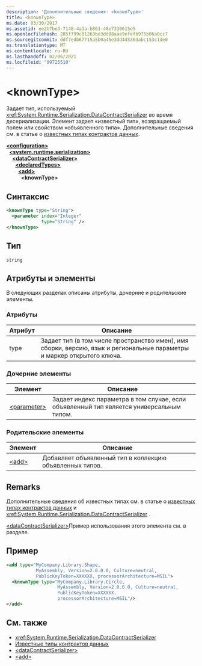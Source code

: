 ```yaml
---
description: 'Дополнительные сведения: <knownType>'
title: <knownType>
ms.date: 03/30/2017
ms.assetid: ee2b7be3-7148-4a3a-b861-48e7330615e5
ms.openlocfilehash: 205f799c81263be3dd08aae9efefb975b06a0cc7
ms.sourcegitcommit: ddf7edb67715a5b9a45e3dd44536dabc153c1de0
ms.translationtype: MT
ms.contentlocale: ru-RU
ms.lasthandoff: 02/06/2021
ms.locfileid: "99725510"
---
```

# \<knownType>

Задает тип, используемый <xref:System.Runtime.Serialization.DataContractSerializer> во время десериализации. Элемент задает «известный тип», возвращаемый полем или свойством «объявленного типа». Дополнительные сведения см. в статье о [известных типах контрактов данных](../../../wcf/feature-details/data-contract-known-types.md).  
  
[**\<configuration>**](../configuration-element.md)\
&nbsp;&nbsp;[**\<system.runtime.serialization>**](system-runtime-serialization.md)\
&nbsp;&nbsp;&nbsp;&nbsp;[**\<dataContractSerializer>**](datacontractserializer.md)\
&nbsp;&nbsp;&nbsp;&nbsp;&nbsp;&nbsp;[**\<declaredTypes>**](declaredtypes.md)\
&nbsp;&nbsp;&nbsp;&nbsp;&nbsp;&nbsp;&nbsp;&nbsp;[**\<add>**](add-of-declaredtypes-element.md)\
&nbsp;&nbsp;&nbsp;&nbsp;&nbsp;&nbsp;&nbsp;&nbsp;&nbsp;&nbsp;**\<knownType>**  
  
## <a name="syntax"></a>Синтаксис  
  
```xml  
<knownType type="String">
  <parameter index="Integer"
             type="String" />
</knownType>
```  
  
## <a name="type"></a>Тип  

 `string`  
  
## <a name="attributes-and-elements"></a>Атрибуты и элементы  

 В следующих разделах описаны атрибуты, дочерние и родительские элементы.  
  
### <a name="attributes"></a>Атрибуты  
  
|Атрибут|Описание|  
|---------------|-----------------|  
|type|Задает тип (в том числе пространство имен), имя сборки, версию, язык и региональные параметры и маркер открытого ключа.|  
  
### <a name="child-elements"></a>Дочерние элементы  
  
|Элемент|Описание|  
|-------------|-----------------|  
|[\<parameter>](parameter.md)|Задает индекс параметра в том случае, если объявленный тип является универсальным типом.|  
  
### <a name="parent-elements"></a>Родительские элементы  
  
|Элемент|Описание|  
|-------------|-----------------|  
|[\<add>](add-of-declaredtypes-element.md)|Добавляет объявленный тип в коллекцию объявленных типов.|  
  
## <a name="remarks"></a>Remarks  

 Дополнительные сведения об известных типах см. в статье о [известных типах контрактов данных](../../../wcf/feature-details/data-contract-known-types.md) и <xref:System.Runtime.Serialization.DataContractSerializer> .  
  
 [\<dataContractSerializer>](datacontractserializer-element.md)Пример использования этого элемента см. в разделе.  
  
## <a name="example"></a>Пример  
  
```xml  
<add type="MyCompany.Library.Shape,
           MyAssembly, Version=2.0.0.0, Culture=neutral,
           PublicKeyToken=XXXXXX, processorArchitecture=MSIL">
  <knownType type="MyCompany.Library.Circle,
                   MyAssembly, Version=2.0.0.0, Culture=neutral,
                   PublicKeyToken=XXXXXX,
                   processorArchitecture=MSIL"/>
</add>
```  
  
## <a name="see-also"></a>См. также

- <xref:System.Runtime.Serialization.DataContractSerializer>
- [Известные типы контрактов данных](../../../wcf/feature-details/data-contract-known-types.md)
- [\<dataContractSerializer>](datacontractserializer-element.md)
- [\<add>](add-of-declaredtypes-element.md)
